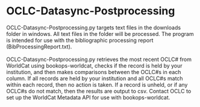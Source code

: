 # OCLC-Datasync-Postprocessing

OCLC-Datasync-Postprocessing.py targets text files in the downloads folder in windows. All text files in the folder will be processed. The program is intended for use with the bibliographic processing report (BibProcessingReport.txt).<br/><br/>OCLC-Datasync-Postprocessing.py retrieves the most recent OCLC# from WorldCat using bookops-worldcat, checks if the record is held by your institution, and then makes comparisons between the OCLC#s in each column. If all records are held by your institution and all OCLC#s match within each record, then no action is taken. If a record is unheld, or if any OCLC#s do not match, then the results are output to csv.
Contact OCLC to set up the WorldCat Metadata API for use with bookops-worldcat.
